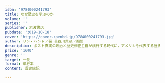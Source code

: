 ```yaml
---
isbn: '9784000241793'
title: なぜ歴史を学ぶのか
volume: ''
series: ''
publisher: 岩波書店
pubdate: '2019-10-18'
cover: 'https://cover.openbd.jp/9784000241793.jpg'
author: リン・ハント／著 長谷川貴彦／翻訳
description: ポスト真実の政治と歴史修正主義が横行する時代に，アメリカを代表する歴史家が贈る歴史入門．
price: '1600'
genre: ''
target: 一般
format: 単行本
content: 歴史総記

---
```

